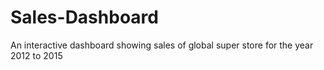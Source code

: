 # Sales-Dashboard
An interactive dashboard showing sales of global super store for the year 2012 to 2015
